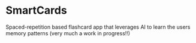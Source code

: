 # SmartCards
Spaced-repetition based flashcard app that leverages AI to learn the users memory patterns (very much a work in progress!!)
